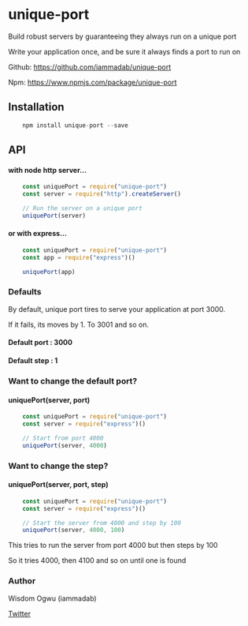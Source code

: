 # unique-port
Build robust servers by guaranteeing they always run on a unique port

Write your application once, and be sure it always finds a port to run on

Github: https://github.com/iammadab/unique-port

Npm: https://www.npmjs.com/package/unique-port

## Installation

```javascript
    npm install unique-port --save
```

## API

#### with node http server...

```javascript
    const uniquePort = require("unique-port")
    const server = require("http").createServer()

    // Run the server on a unique port
    uniquePort(server)

```

#### or with express...

```javascript
    const uniquePort = require("unique-port")
    const app = require("express")()

    uniquePort(app)
```

### Defaults

By default, unique port tires to serve your application at port 3000.

If it fails, its moves by 1. To 3001 and so on.

#### Default port : 3000
#### Default step : 1

### Want to change the default port?

#### uniquePort(server, port)

```javascript
    const uniquePort = require("unique-port")
    const server = require("express")()

    // Start from port 4000
    uniquePort(server, 4000)
```

### Want to change the step?

#### uniquePort(server, port, step)
    
```javascript
    const uniquePort = require("unique-port")
    const server = require("express")()

    // Start the server from 4000 and step by 100
    uniquePort(server, 4000, 100)
```

This tries to run the server from port 4000 but then steps by 100

So it tries 4000, then 4100 and so on until one is found


### Author
Wisdom Ogwu (iammadab)

[Twitter](https://twitter.com/iammadab)